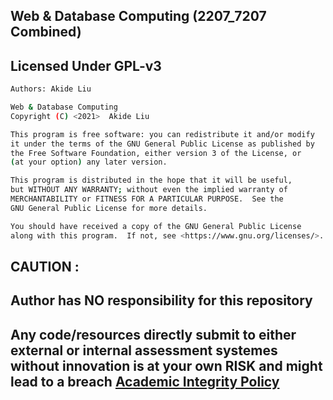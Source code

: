 ## Web & Database Computing (2207_7207 Combined)


## Licensed Under GPL-v3

```bash
Authors: Akide Liu 

Web & Database Computing
Copyright (C) <2021>  Akide Liu

This program is free software: you can redistribute it and/or modify
it under the terms of the GNU General Public License as published by
the Free Software Foundation, either version 3 of the License, or
(at your option) any later version.

This program is distributed in the hope that it will be useful,
but WITHOUT ANY WARRANTY; without even the implied warranty of
MERCHANTABILITY or FITNESS FOR A PARTICULAR PURPOSE.  See the
GNU General Public License for more details.

You should have received a copy of the GNU General Public License
along with this program.  If not, see <https://www.gnu.org/licenses/>.
```


## CAUTION : 

## Author has NO responsibility for this repository

## Any code/resources directly submit to either external or internal assessment systemes without innovation is at your own RISK and might lead to a breach [Academic Integrity Policy](https://www.adelaide.edu.au/policies/230/)
